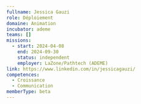 ```yaml
---
fullname: Jessica Gauzi
role: Déploiement
domaine: Animation
incubator: ademe
teams: []
missions:
  - start: 2024-04-08
    end: 2024-09-30
    status: independent
    employer: LaZone/Pathtech (ADEME)
link: https://www.linkedin.com/in/jessicagauzi/
competences:
  - Croissance
  - Communication
memberType: beta
---
```

